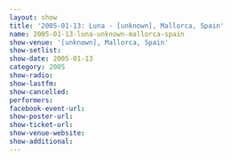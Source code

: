 ```yaml
---
layout: show
title: '2005-01-13: Luna - [unknown], Mallorca, Spain'
name: 2005-01-13-luna-unknown-mallorca-spain
show-venue: '[unknown], Mallorca, Spain'
show-setlist: 
show-date: 2005-01-13
category: 2005
show-radio: 
show-lastfm: 
show-cancelled: 
performers: 
facebook-event-url: 
show-poster-url: 
show-ticket-url: 
show-venue-website: 
show-additional: 
---
```


